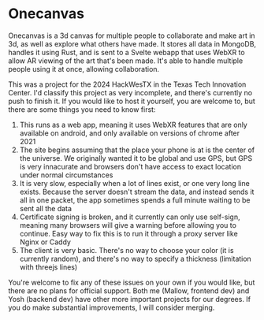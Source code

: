# Onecanvas
Onecanvas is a 3d canvas for multiple people to collaborate and make art in 3d, as well as explore what others have made. It stores all data in MongoDB, handles it using Rust, and is sent to a Svelte webapp that uses WebXR to allow AR viewing of the art that's been made. It's able to handle multiple people using it at once, allowing collaboration.

This was a project for the 2024 HackWesTX in the Texas Tech Innovation Center. I'd classify this project as very incomplete, and there's currently no push to finish it. If you would like to host it yourself, you are welcome to, but there are some things you need to know first:
1. This runs as a web app, meaning it uses WebXR features that are only available on android, and only available on versions of chrome after 2021
2. The site begins assuming that the place your phone is at is the center of the universe. We originally wanted it to be global and use GPS, but GPS is very innacurate and browsers don't have access to exact location under normal circumstances
3. It is very slow, especially when a lot of lines exist, or one very long line exists. Because the server doesn't stream the data, and instead sends it all in one packet, the app sometimes spends a full minute waiting to be sent all the data
4. Certificate signing is broken, and it currently can only use self-sign, meaning many browsers will give a warning before allowing you to continue. Easy way to fix this is to run it through a proxy server like Nginx or Caddy
5. The client is very basic. There's no way to choose your color (it is currently random), and there's no way to specify a thickness (limitation with threejs lines)

You're welcome to fix any of these issues on your own if you would like, but there are no plans for official support. Both me (Mallow, frontend dev) and Yosh (backend dev) have other more important projects for our degrees. If you do make substantial improvements, I will consider merging.